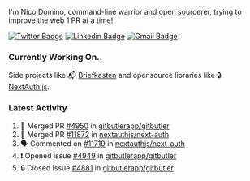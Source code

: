 
I'm Nico Domino, command-line warrior and open sourcerer, trying to improve the web 1 PR at a time!

[![Twitter Badge](https://img.shields.io/badge/-@ndom91-1ca0f1?style=flat-square&labelColor=1ca0f1&logo=twitter&logoColor=white&link=https://twitter.com/ndom91)](https://twitter.com/ndom91) [![Linkedin Badge](https://img.shields.io/badge/-ndom91-blue?style=flat-square&logo=Linkedin&logoColor=white&link=https://www.linkedin.com/in/ndom91/)](https://www.linkedin.com/in/ndom91/) [![Gmail Badge](https://img.shields.io/badge/-yo@ndo.dev-c14438?style=flat-square&logo=mail.ru&logoColor=white&link=mailto:yo@ndo.dev)](mailto:yo@ndo.dev)

### Currently Working On..

Side projects like 📬 [Briefkasten](https://briefkastenhq.com) and opensource libraries like 🔒 [NextAuth.js](https://github.com/nextauthjs/next-auth).

<!--START_SECTION_PROFILE_VIEWS:readme-info-->
<!--END_SECTION_PROFILE_VIEWS:readme-info-->

<!--START_SECTION_DAILY_COMMIT:readme-info-->
<!--END_SECTION_DAILY_COMMIT:readme-info-->

<!--START_SECTION_WEEKLY_COMMIT:readme-info-->
<!--END_SECTION_WEEKLY_COMMIT:readme-info-->

### Latest Activity

<!--START_SECTION:activity-->
1. 🎉 Merged PR [#4950](https://github.com/gitbutlerapp/gitbutler/pull/4950) in [gitbutlerapp/gitbutler](https://github.com/gitbutlerapp/gitbutler)
2. 🎉 Merged PR [#11872](https://github.com/nextauthjs/next-auth/pull/11872) in [nextauthjs/next-auth](https://github.com/nextauthjs/next-auth)
3. 🗣 Commented on [#11719](https://github.com/nextauthjs/next-auth/pull/11719#issuecomment-2360277781) in [nextauthjs/next-auth](https://github.com/nextauthjs/next-auth)
4. ❗ Opened issue [#4949](https://github.com/gitbutlerapp/gitbutler/issues/4949) in [gitbutlerapp/gitbutler](https://github.com/gitbutlerapp/gitbutler)
5. 🔒 Closed issue [#4881](https://github.com/gitbutlerapp/gitbutler/issues/4881) in [gitbutlerapp/gitbutler](https://github.com/gitbutlerapp/gitbutler)
<!--END_SECTION:activity-->
